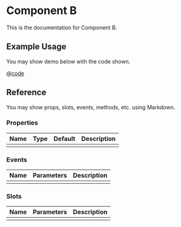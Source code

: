 # Component B

This is the documentation for Component B.

## Example Usage

You may show demo below with the code shown.

<DemoContainer>
  <ComponentB-Basic/>
</DemoContainer>

@[code](../.vuepress/components/ComponentB/Basic.vue)
## Reference
You may show props, slots, events, methods, etc. using Markdown.

### Properties

| Name        | Type     | Default  | Description     |
| ----------- | -------- | -------- | --------------- |
|             |          |          |                 |

### Events

| Name        | Parameters   | Description     |
| ----------- | ----------   | --------------- |
|             |              |                 |

### Slots

| Name        | Parameters   | Description     |
| ----------- | ----------   | --------------- |
|             |              |                 |
